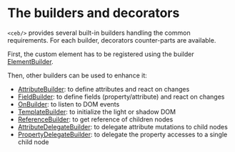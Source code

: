 # The builders and decorators

`<ceb/>` provides several built-in builders handling the common requirements.
For each builder, decorators counter-parts are available.

First, the custom element has to be registered using the builder [ElementBuilder](ElementBuilder.md).

Then, other builders can be used to enhance it:

- [AttributeBuilder](AttributeBuilder.md): to define attributes and react on changes
- [FieldBuilder](FieldBuilder.md): to define fields (property/attribute) and react on changes
- [OnBuilder](OnBuilder.md): to listen to DOM events
- [TemplateBuilder](TemplateBuilder.md): to initialize the light or shadow DOM
- [ReferenceBuilder](ReferenceBuilder.md): to get reference of children nodes
- [AttributeDelegateBuilder](AttributeDelegateBuilder.md): to delegate attribute mutations to child nodes
- [PropertyDelegateBuilder](PropertyDelegateBuilder.md): to delegate the property accesses to a single child node
